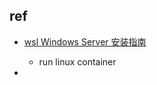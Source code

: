 

## ref
+ [wsl Windows Server 安装指南](https://learn.microsoft.com/zh-cn/windows/wsl/install-on-server)
    + run linux container

+ 